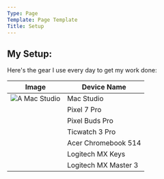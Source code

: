 ```yaml
---
Type: Page
Template: Page Template
Title: Setup
---
```


## My Setup:

Here's the gear I use every day to get my work done:

| Image | Device Name         |
|-------|---------------------|
|![A Mac Studio](https://images.biggeek.ru/1/435/b88f/16302-945mac_studio_4k.jpg)       | Mac Studio          |
|       | Pixel 7 Pro         |
|       | Pixel Buds Pro      |
|       | Ticwatch 3 Pro      |
|       | Acer Chromebook 514 |
|       | Logitech MX Keys    |
|       | Logitech MX Master 3|